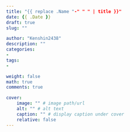 ```yaml
---
title: "{{ replace .Name "-" " " | title }}"
date: {{ .Date }}
draft: true
slug: ""

author: "Kenshin2438"
description: ""
categories: 
- 
tags: 
- 

weight: false
math: true
comments: true

cover:
    image: "" # image path/url
    alt: "" # alt text
    caption: "" # display caption under cover
    relative: false
---
```


